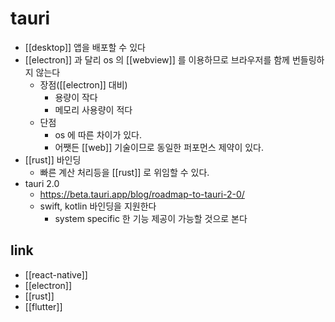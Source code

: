 # tauri

- [[desktop]] 앱을 배포할 수 있다
- [[electron]]  과 달리 os 의 [[webview]] 를 이용하므로 브라우저를 함께 번들링하지 않는다
  - 장점([[electron]] 대비)
    - 용량이 작다
    - 메모리 사용량이 적다
  - 단점
    - os 에 따른 차이가 있다.
    - 어쨋든 [[web]] 기술이므로 동일한 퍼포먼스 제약이 있다.
- [[rust]] 바인딩
  - 빠른 계산 처리등을 [[rust]] 로 위임할 수 있다.
- tauri 2.0
  + https://beta.tauri.app/blog/roadmap-to-tauri-2-0/
  - swift, kotlin 바인딩을 지원한다
    - system specific 한 기능 제공이 가능할 것으로 본다

## link
- [[react-native]]
- [[electron]]
- [[rust]]
- [[flutter]]
